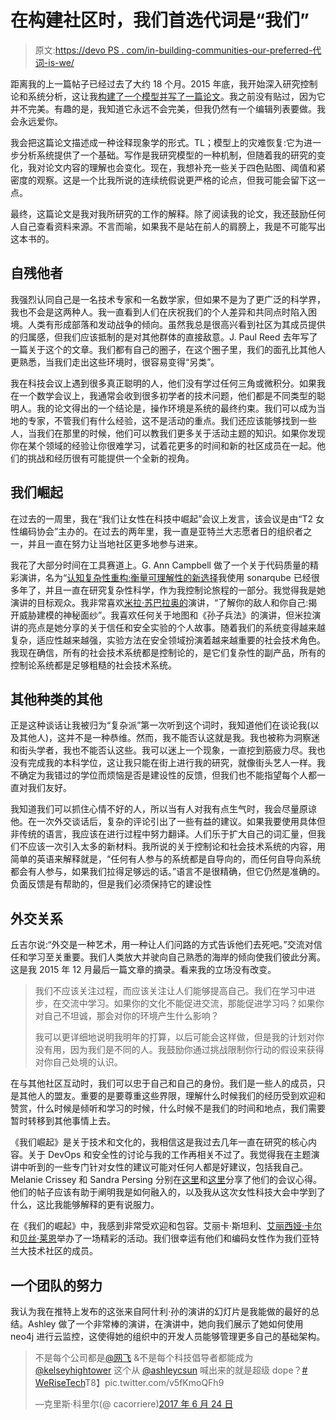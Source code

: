 # 在构建社区时，我们首选代词是“我们”

> 原文:[https://devo PS . com/in-building-communities-our-preferred-代词-is-we/](https://devops.com/in-building-communities-our-preferred-pronoun-is-we/)

距离我的上一篇帖子已经过去了大约 18 个月。2015 年底，我开始深入研究控制论和系统分析，这让我[构建了一个模型并写了一篇论文](http://www.chriscorriere.com/rugged-baselines-handout.pdf)。我之前没有贴过，因为它并不完美。有趣的是，我知道它永远不会完美，但我仍然有一个编辑列表要做。我会永远爱你。

我会把这篇论文描述成一种诠释现象学的形式。TL；模型上的灾难恢复:它为进一步分析系统提供了一个基础。写作是我研究模型的一种机制，但随着我的研究的变化，我对论文内容的理解也会变化。现在，我想补充一些关于四色贴图、阈值和紧密度的观察。这是一个比我所说的连续统假说更严格的论点，但我可能会留下这一点。

最终，这篇论文是我对我所研究的工作的解释。除了阅读我的论文，我还鼓励任何人自己查看资料来源。不言而喻，如果我不是站在前人的肩膀上，我是不可能写出这本书的。

## **自残他者**

我强烈认同自己是一名技术专家和一名数学家，但如果不是为了更广泛的科学界，我也不会是这两种人。我一直看到人们在庆祝我们的个人差异和共同点时陷入困境。人类有形成部落和发动战争的倾向。虽然我总是很高兴看到社区为其成员提供的归属感，但我们应该抵制的是对其他群体的直接敌意。J. Paul Reed 去年写了一篇关于这个的文章。我们都有自己的圈子，在这个圈子里，我们的面孔比其他人更熟悉，当我们走出这些环境时，很容易变得“另类”。

我在科技会议上遇到很多真正聪明的人，他们没有学过任何三角或微积分。如果我在一个数学会议上，我通常会收到很多初学者的技术问题，他们都是不同类型的聪明人。我的论文得出的一个结论是，操作环境是系统的最终约束。我们可以成为当地的专家，不管我们有什么经验，这不是活动的重点。我们还应该能够找到一些人，当我们在那里的时候，他们可以教我们更多关于活动主题的知识。如果你发现你在某个领域的经验让你很难学习，试着花更多的时间和新的社区成员在一起。他们的挑战和经历很有可能提供一个全新的视角。

## **我们崛起**

在过去的一周里，我在“我们让女性在科技中崛起”会议上发言，该会议是由“T2 女性编码协会”主办的。在过去的两年里，我一直是亚特兰大志愿者日的组织者之一，并且一直在努力让当地社区更多地参与进来。

我花了大部分时间在工具赛道上。G. Ann Campbell 做了一个关于代码质量的精彩演讲，名为“[认知复杂性重构:衡量可理解性的新选择](https://blog.sonarsource.com/cognitive-complexity-because-testability-understandability/)我使用 sonarqube 已经很多年了，并且一直在研究复杂性科学，作为我控制论旅程的一部分。我觉得我是她演讲的目标观众。我非常喜欢[米拉·苏巴拉奥的](https://twitter.com/MeeraSRao)演讲，“了解你的敌人和你自己:揭开威胁建模的神秘面纱”。我喜欢任何关于地图和《孙子兵法》的演讲，但米拉演讲的亮点是她分享的关于信任和安全实验的个人故事。随着我们的系统变得越来越复杂，适应性越来越强，实验方法在安全领域扮演着越来越重要的社会技术角色。我现在确信，所有的社会技术系统都是控制论的，是它们复杂性的副产品，所有的控制论系统都是足够粗糙的社会技术系统。

## **其他种类的其他**

正是这种谈话让我被归为“复杂派”第一次听到这个词时，我知道他们在谈论我(以及其他人)，这并不是一种恭维。然而，我不能否认这就是我。我也被称为洞察迷和街头学者，我也不能否认这些。我可以迷上一个现象，一直挖到筋疲力尽。我也没有完成我的本科学位，这让我只能在街上进行我的研究，就像街头艺人一样。我不确定为我错过的学位而烦恼是否是建设性的反馈，但我们也不能指望每个人都一直对我们友好。

我知道我们可以抓住心情不好的人，所以当有人对我有点生气时，我会尽量原谅他。在一次外交谈话后，复杂的评论引出了一些有益的建议。如果我要使用具体但非传统的语言，我应该在进行过程中努力翻译。人们乐于扩大自己的词汇量，但我们不应该一次引入太多的新材料。我所说的关于控制论和社会技术系统的内容，用简单的英语来解释就是，“任何有人参与的系统都是自导向的，而任何自导向系统都会有人参与，如果我们拉得足够远的话。”语言不是很精确，但它仍然是准确的。负面反馈是有帮助的，但是我们必须保持它的建设性

## **外交关系**

丘吉尔说:“外交是一种艺术，用一种让人们问路的方式告诉他们去死吧。”交流对信任和学习至关重要。我们人类放大并驶向自己熟悉的海岸的倾向使我们彼此分离。这是我 2015 年 12 月最后一篇文章的摘录。看来我的立场没有改变。

> 我们不应该关注过程，而应该关注让人们能够提高自己。我们在学习中进步，在交流中学习。如果你的文化不能促进交流，那能促进学习吗？如果你对自己不坦诚，那会对你的环境产生什么影响？
> 
> 我可以更详细地说明我明年的打算，以后可能会这样做，但是我的计划对你没有用，因为我们是不同的人。我鼓励你通过挑战限制你行动的假设来获得对你自己处境的认识。

在与其他社区互动时，我们可以忠于自己和自己的身份。我们是一些人的成员，只是其他人的盟友。重要的是要尊重这些界限，理解什么时候我们的经历受到欢迎和赞赏，什么时候是倾听和学习的时候，什么时候不是我们的时间和地点，我们需要暂时转移到其他事情上去。

《我们崛起》是关于技术和文化的，我相信这是我过去几年一直在研究的核心内容。关于 DevOps 和安全性的讨论与我的工作再相关不过了。我觉得我在主题演讲中听到的一些专门针对女性的建议可能对任何人都是好建议，包括我自己。Melanie Crissey 和 Sandra Persing 分别在[这里](http://www.melaniecrissey.com/blog/werise/)和[这里](https://medium.com/@SandraPersing/the-tech-industry-needs-more-we-rise-tech-conferences-9e1e2e5bae86)分享了他们的会议心得。他们的帖子应该有助于阐明我是如何融入的，以及我从这次女性科技大会中学到了什么，这比我能够解释的更有说服力。

在《我们的崛起》中，我感到非常受欢迎和包容。艾丽卡·斯坦利、[艾丽西娅·卡尔](https://twitter.com/Fineblkwoman)和[贝丝·莱恩](https://twitter.com/laingbeth)举办了一场精彩的活动。我们很幸运有他们和编码女性作为我们亚特兰大技术社区的成员。

## **一个团队的努力**

我认为我在推特上发布的这张来自阿什利·孙的演讲的幻灯片是我能做的最好的总结。Ashley 做了一个非常棒的演讲，在演讲中，她向我们展示了她如何使用 neo4j 进行云监控，这使得她的组织中的开发人员能够管理更多自己的基础架构。

> 不是每个公司都是[@网飞](https://twitter.com/netflix) &不是每个科技倡导者都能成为 [@kelseyhightower](https://twitter.com/kelseyhightower) 这个从 [@ashleycsun](https://twitter.com/ashleycsun) 喊出来的就是超级 dope？[# WeRiseTech](https://twitter.com/hashtag/WeRiseTech?src=hash)T8】pic.twitter.com/v5fKmoQFh9
> 
> —克里斯·科里尔(@ cacorriere)[2017 年 6 月 24 日](https://twitter.com/cacorriere/status/878635338801057792)